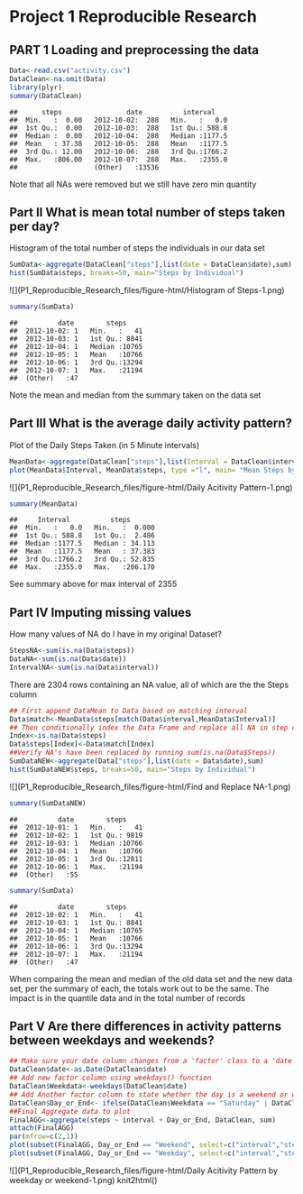 # Project 1 Reproducible Research


## PART 1 Loading and preprocessing the data


```r
Data<-read.csv("activity.csv")
DataClean<-na.omit(Data)
library(plyr)
summary(DataClean)
```

```
##      steps                date          interval     
##  Min.   :  0.00   2012-10-02:  288   Min.   :   0.0  
##  1st Qu.:  0.00   2012-10-03:  288   1st Qu.: 588.8  
##  Median :  0.00   2012-10-04:  288   Median :1177.5  
##  Mean   : 37.38   2012-10-05:  288   Mean   :1177.5  
##  3rd Qu.: 12.00   2012-10-06:  288   3rd Qu.:1766.2  
##  Max.   :806.00   2012-10-07:  288   Max.   :2355.0  
##                   (Other)   :13536
```
Note that all NAs were removed but we still have zero min quantity

## Part II What is mean total number of steps taken per day?

Histogram of the total number of steps the individuals in our data set 

```r
SumData<-aggregate(DataClean["steps"],list(date = DataClean$date),sum)
hist(SumData$steps, breaks=50, main="Steps by Individual")
```

![](P1_Reproducible_Research_files/figure-html/Histogram of Steps-1.png)<!-- -->

```r
summary(SumData)
```

```
##          date        steps      
##  2012-10-02: 1   Min.   :   41  
##  2012-10-03: 1   1st Qu.: 8841  
##  2012-10-04: 1   Median :10765  
##  2012-10-05: 1   Mean   :10766  
##  2012-10-06: 1   3rd Qu.:13294  
##  2012-10-07: 1   Max.   :21194  
##  (Other)   :47
```
Note the mean and median from the summary taken on the data set

## Part III What is the average daily activity pattern?

Plot of the Daily Steps Taken (in 5 Minute intervals) 

```r
MeanData<-aggregate(DataClean["steps"],list(Interval = DataClean$interval),mean)
plot(MeanData$Interval, MeanData$steps, type ="l", main= "Mean Steps by Interval Period")
```

![](P1_Reproducible_Research_files/figure-html/Daily Acitivity Pattern-1.png)<!-- -->

```r
summary(MeanData)
```

```
##     Interval          steps        
##  Min.   :   0.0   Min.   :  0.000  
##  1st Qu.: 588.8   1st Qu.:  2.486  
##  Median :1177.5   Median : 34.113  
##  Mean   :1177.5   Mean   : 37.383  
##  3rd Qu.:1766.2   3rd Qu.: 52.835  
##  Max.   :2355.0   Max.   :206.170
```
See summary above for max interval of 2355

## Part IV Imputing missing values

How many values of NA do I have in my original Dataset?

```r
StepsNA<-sum(is.na(Data$steps))
DataNA<-sum(is.na(Data$date))
IntervalNA<-sum(is.na(Data$interval))
```

There are 2304 rows containing an NA value, all of which are the the Steps column


```r
## First append DataMean to Data based on matching interval
Data$match<-MeanData$steps[match(Data$interval,MeanData$Interval)]
## Then conditionally index the Data Frame and replace all NA in step column 1 with match column 4
Index<-is.na(Data$steps)
Data$steps[Index]<-Data$match[Index]
##Verify NA's have been replaced by running sum(is.na(Data$Steps))
SumDataNEW<-aggregate(Data["steps"],list(date = Data$date),sum)
hist(SumDataNEW$steps, breaks=50, main="Steps by Individual")
```

![](P1_Reproducible_Research_files/figure-html/Find and Replace NA-1.png)<!-- -->

```r
summary(SumDataNEW)
```

```
##          date        steps      
##  2012-10-01: 1   Min.   :   41  
##  2012-10-02: 1   1st Qu.: 9819  
##  2012-10-03: 1   Median :10766  
##  2012-10-04: 1   Mean   :10766  
##  2012-10-05: 1   3rd Qu.:12811  
##  2012-10-06: 1   Max.   :21194  
##  (Other)   :55
```

```r
summary(SumData)
```

```
##          date        steps      
##  2012-10-02: 1   Min.   :   41  
##  2012-10-03: 1   1st Qu.: 8841  
##  2012-10-04: 1   Median :10765  
##  2012-10-05: 1   Mean   :10766  
##  2012-10-06: 1   3rd Qu.:13294  
##  2012-10-07: 1   Max.   :21194  
##  (Other)   :47
```

When comparing the mean and median of the old data set and the new data set, per the summary of each, the totals work out to be the same.
The impact is in the quantile data and in the total number of records

## Part V Are there differences in activity patterns between weekdays and weekends?


```r
## Make sure your date column changes from a 'factor' class to a 'date' class
DataClean$date<-as.Date(DataClean$date)
## Add new factor column using weekdays() function
DataClean$Weekdata<-weekdays(DataClean$date)
## Add Another factor column to state whether the day is a weekend or weekday
DataClean$Day_or_End<- ifelse(DataClean$Weekdata == "Saturday" | DataClean$Weekdata == "Sunday", "Weekend", "Weekday")
##Final Aggregate data to plot
FinalAGG<-aggregate(steps ~ interval + Day_or_End, DataClean, sum)
attach(FinalAGG)
par(mfrow=c(2,1))
plot(subset(FinalAGG, Day_or_End == "Weekend", select=c("interval","steps")), type="l", main="Weekend steps by interval")
plot(subset(FinalAGG, Day_or_End == "Weekday", select=c("interval","steps")), type="l", main="Weekday steps by interval")
```

![](P1_Reproducible_Research_files/figure-html/Daily Acitivity Pattern by weekday or weekend-1.png)<!-- -->
knit2html()
